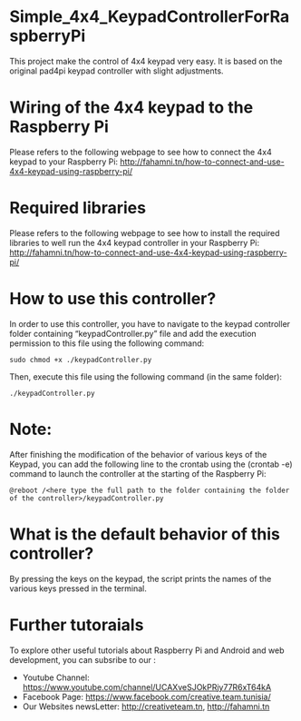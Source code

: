 # Simple_4x4_KeypadControllerForRaspberryPi
This project make the control of 4x4 keypad very easy. It is based on the original pad4pi keypad controller with slight adjustments.

# Wiring of the 4x4 keypad to the Raspberry Pi
Please refers to the following webpage to see how to connect the 4x4 keypad to your Raspberry Pi:
http://fahamni.tn/how-to-connect-and-use-4x4-keypad-using-raspberry-pi/

# Required libraries
Please refers to the following webpage  to see how to install the required libraries to well run the 4x4 keypad controller in your Raspberry Pi:
http://fahamni.tn/how-to-connect-and-use-4x4-keypad-using-raspberry-pi/

# How to use this controller?
In order to use this controller, you have to navigate to the keypad controller folder containing “keypadController.py” file and add the execution permission to this file using the following command:

    sudo chmod +x ./keypadController.py

Then, execute this file using the following command (in the same folder):

    ./keypadController.py

# Note: 
After finishing the modification of the behavior of various keys of the Keypad, you can add the following line to the crontab using the (crontab -e) command to launch the controller at the starting of the Raspberry Pi:

    @reboot /<here type the full path to the folder containing the folder of the controller>/keypadController.py

# What is the default behavior of this controller?
By pressing the keys on the keypad, the script prints the names of the various keys pressed in the terminal.

# Further tutoraials
To explore other useful tutorials about Raspberry Pi and Android and web development, you can subsribe to our :
- Youtube Channel: https://www.youtube.com/channel/UCAXveSJOkPRjy77R6xT64kA
- Facebook Page: https://www.facebook.com/creative.team.tunisia/
- Our Websites newsLetter:  http://creativeteam.tn, http://fahamni.tn
